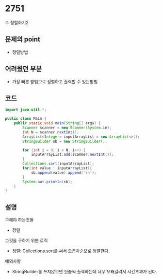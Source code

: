 # 2751
수 정렬하기2
## 문제의 point 
- 정렬방법

## 어려웠던 부분
- 가장 빠른 방법으로 정렬하고 출력할 수 있는방법

## 코드
```java
import java.util.*;

public class Main {
    public static void main(String[] args) {
        Scanner scanner = new Scanner(System.in);
        int N = scanner.nextInt();
        ArrayList<Integer> inputArrayList = new ArrayList<>();
        StringBuilder sb = new StringBuilder();

        for (int i = 0; i < N; i++) {
            inputArrayList.add(scanner.nextInt());
        }
        Collections.sort(inputArrayList);
        for(int value : inputArrayList){
            sb.append(value).append('\n');
        }
        System.out.println(sb);
    }
}

```

## 설명 
구해야 하는것들
- 정렬

그것을 구하기 위한 로직
- 정렬: Collections.sort를 써서 오름차순으로 정렬한다.

예외사항
- StringBuilder를 쓰지않으면 한줄씩 출력하는데 너무 오래걸려서 시간초과가 된다.
